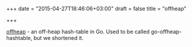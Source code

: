 +++
date = "2015-04-27T18:46:06+03:00"
draft = false
title = "offheap"

+++

<p><a href="https://github.com/glycerine/offheap">offheap</a>&nbsp;-&nbsp;an off-heap hash-table in Go. Used to be called go-offheap-hashtable, but we shortened it.</p>

